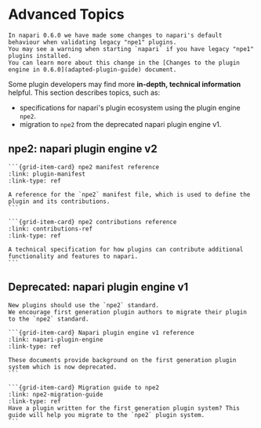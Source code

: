 # Advanced Topics

```{warning}
In napari 0.6.0 we have made some changes to napari's default behaviour when validating legacy "npe1" plugins.
You may see a warning when starting `napari` if you have legacy "npe1" plugins installed.
You can learn more about this change in the [Changes to the plugin engine in 0.6.0](adapted-plugin-guide) document.
```

Some plugin developers may find more **in-depth, technical information** helpful. This section describes topics, such as:

- specifications for napari's plugin ecosystem using the plugin engine `npe2`.
- migration to `npe2` from the deprecated napari plugin engine v1.

## npe2: napari plugin engine v2

````{grid}
```{grid-item-card} npe2 manifest reference
:link: plugin-manifest
:link-type: ref

A reference for the `npe2` manifest file, which is used to define the plugin and its contributions.
```

```{grid-item-card} npe2 contributions reference
:link: contributions-ref
:link-type: ref

A technical specification for how plugins can contribute additional functionality and features to napari.
```
````

## Deprecated: napari plugin engine v1

```{important}
New plugins should use the `npe2` standard.
We encourage first generation plugin authors to migrate their plugin to the `npe2` standard.
```

````{grid}
```{grid-item-card} Napari plugin engine v1 reference
:link: napari-plugin-engine
:link-type: ref

These documents provide background on the first generation plugin system which is now deprecated.
```

```{grid-item-card} Migration guide to npe2
:link: npe2-migration-guide
:link-type: ref
Have a plugin written for the first generation plugin system? This guide will help you migrate to the `npe2` plugin system.
```
````
